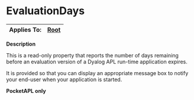 




<h1 class="heading"><span class="name">EvaluationDays</span></h1>

| Applies To: | [Root](./root.md) |
| --- | ---  |


**Description**


This is a read-only property that reports the number of days remaining before an evaluation version of a Dyalog APL run-time application expires.


It is provided so that you can display an appropriate message box to notify your end-user when your application is started.


**PocketAPL only**



